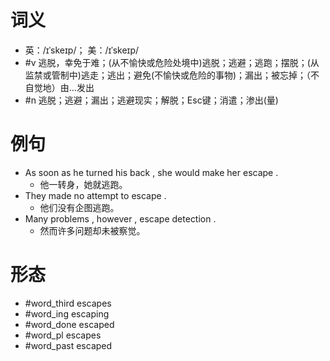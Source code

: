 # 词义
- 英：/ɪˈskeɪp/； 美：/ɪˈskeɪp/
- #v 逃脱，幸免于难；(从不愉快或危险处境中)逃脱；逃避；逃跑；摆脱；(从监禁或管制中)逃走；逃出；避免(不愉快或危险的事物)；漏出；被忘掉；（不自觉地）由…发出
- #n 逃脱；逃避；漏出；逃避现实；解脱；Esc键；消遣；渗出(量)
# 例句
- As soon as he turned his back , she would make her escape .
	- 他一转身，她就逃跑。
- They made no attempt to escape .
	- 他们没有企图逃跑。
- Many problems , however , escape detection .
	- 然而许多问题却未被察觉。
# 形态
- #word_third escapes
- #word_ing escaping
- #word_done escaped
- #word_pl escapes
- #word_past escaped
